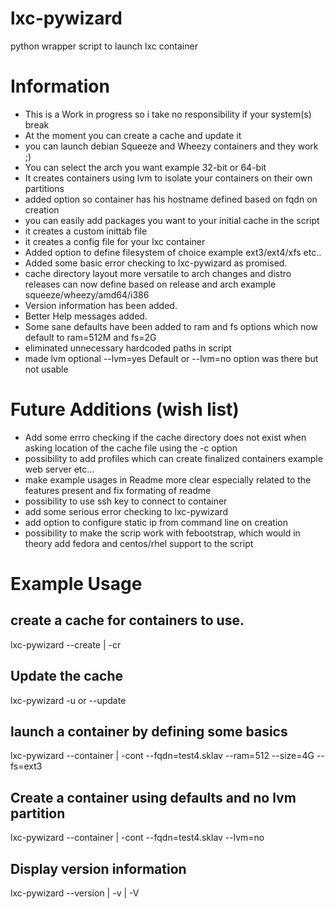 lxc-pywizard
============

python wrapper script to launch lxc container

Information
============
- This is a Work in progress so i take no responsibility if your system(s) break
- At the moment you can create a cache and update it
- you can launch debian Squeeze and Wheezy containers and they work ;)
- You can select the arch you want example 32-bit or 64-bit
- It creates containers using lvm to isolate your containers on their own partitions
- added option so container has his hostname defined based on fqdn on creation
- you can easily add packages you want to your initial cache in the script
- it creates a custom inittab file
- it creates a config file for your lxc container
- Added option to define filesystem of choice example ext3/ext4/xfs etc..
- Added some basic error checking to lxc-pywizard as promised.
- cache directory layout more versatile to arch changes and distro releases can now define based on release and arch example squeeze/wheezy/amd64/i386
- Version information has been added.
- Better Help messages added.
- Some sane defaults have been added to ram and fs options which now default to  ram=512M and fs=2G
- eliminated unnecessary hardcoded paths in script
- made lvm optional --lvm=yes Default or --lvm=no option was there but not usable

Future Additions (wish list)
============================
- Add some errro checking if the cache directory does not exist when asking location of the cache file using the -c option
- possibility to add profiles which can create finalized containers example web server etc...
- make example usages in Readme more clear especially related to the features present and fix formating of readme
- possibility to use ssh key to connect to container
- add some serious error checking to lxc-pywizard
- add option to configure static ip from command line on creation
- possibility to make the scrip work with febootstrap, which would in theory add fedora and centos/rhel support to the script

Example Usage
=============
create a cache for containers to use.
-------------------------------------
lxc-pywizard --create | -cr

Update the cache
----------------
lxc-pywizard -u or --update

launch a container by defining some basics
------------------------------------------
lxc-pywizard --container | -cont --fqdn=test4.sklav --ram=512 --size=4G --fs=ext3

Create a container using defaults and no lvm partition
------------------------------------------------------
lxc-pywizard --container | -cont --fqdn=test4.sklav --lvm=no

Display version information
---------------------------
lxc-pywizard --version | -v | -V
